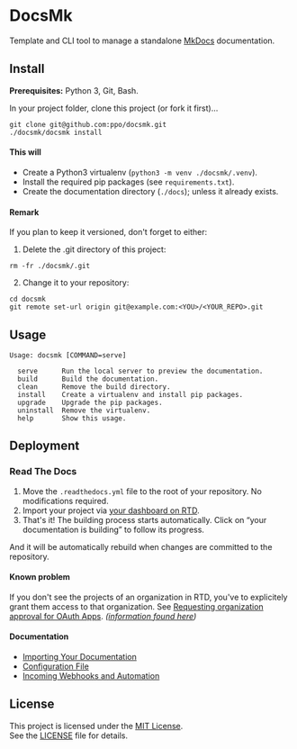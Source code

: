 # DocsMk

Template and CLI tool to manage a standalone [MkDocs](https://www.mkdocs.org/) documentation.


## Install

**Prerequisites:** Python 3, Git, Bash.

In your project folder, clone this project (or fork it first)…

```
git clone git@github.com:ppo/docsmk.git
./docsmk/docsmk install
```

#### This will

- Create a Python3 virtualenv (`python3 -m venv ./docsmk/.venv`).
- Install the required pip packages (see `requirements.txt`).
- Create the documentation directory (`./docs`); unless it already exists.

#### Remark

If you plan to keep it versioned, don't forget to either:

1) Delete the .git directory of this project:

```
rm -fr ./docsmk/.git
```

2) Change it to your repository:

```
cd docsmk
git remote set-url origin git@example.com:<YOU>/<YOUR_REPO>.git
```


## Usage

```
Usage: docsmk [COMMAND=serve]

  serve      Run the local server to preview the documentation.
  build      Build the documentation.
  clean      Remove the build directory.
  install    Create a virtualenv and install pip packages.
  upgrade    Upgrade the pip packages.
  uninstall  Remove the virtualenv.
  help       Show this usage.
```


## Deployment

### Read The Docs

1. Move the `.readthedocs.yml` file to the root of your repository. No modifications required.
2. Import your project via [your dashboard on RTD](https://readthedocs.org/dashboard/).
3. That's it! The building process starts automatically.
   Click on “your documentation is building” to follow its progress.

And it will be automatically rebuild when changes are committed to the repository.


#### Known problem

If you don't see the projects of an organization in RTD, you've to explicitely grant them access
to that organization.
See [Requesting organization approval for OAuth Apps](https://docs.github.com/en/github/setting-up-and-managing-your-github-user-account/requesting-organization-approval-for-oauth-apps).
_([information found here](https://github.com/readthedocs/readthedocs.org/issues/2044#issuecomment-405940573))_


#### Documentation

- [Importing Your Documentation](https://docs.readthedocs.io/en/stable/intro/import-guide.html)
- [Configuration File](https://docs.readthedocs.io/en/stable/config-file/index.html)
- [Incoming Webhooks and Automation](https://docs.readthedocs.io/en/stable/webhooks.html)


## License

This project is licensed under the [MIT License](https://choosealicense.com/licenses/mit/).  
See the [LICENSE](./LICENSE) file for details.
